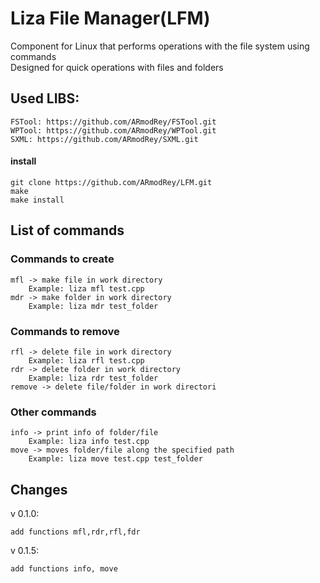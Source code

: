 # Liza File Manager(LFM) 

Component for Linux that performs operations with the file system using commands <br/>
Designed for quick operations with files and folders<br/>

## Used LIBS:
    FSTool: https://github.com/ARmodRey/FSTool.git
    WPTool: https://github.com/ARmodRey/WPTool.git
    SXML: https://github.com/ARmodRey/SXML.git

#### install
    git clone https://github.com/ARmodRey/LFM.git
    make
    make install

## List of commands

### Commands to create
    mfl -> make file in work directory 
        Example: liza mfl test.cpp
    mdr -> make folder in work directory
        Example: liza mdr test_folder
### Commands to remove
    rfl -> delete file in work directory
        Example: liza rfl test.cpp
    rdr -> delete folder in work directory
        Example: liza rdr test_folder
    remove -> delete file/folder in work directori
### Other commands
    info -> print info of folder/file
        Example: liza info test.cpp
    move -> moves folder/file along the specified path
        Example: liza move test.cpp test_folder

## Сhanges

v 0.1.0:

    add functions mfl,rdr,rfl,fdr
v 0.1.5:

    add functions info, move